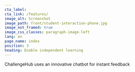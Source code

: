 ```yaml
---
cta_label:
cta_link: /features/
image_alt: Screenshot
image_path: front/student-interaction-phone.jpg
image_not_framed: true
image_css_classes: paragraph-image-left
lang: en
page_name: index
position: 3
heading: Enable independent learning
---
```


ChallengeHub uses an innovative chatbot for instant feedback
